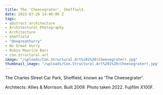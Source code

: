 ```yaml
---
title: The 'Cheesegrater', Sheffield.
date: 2023-07-26 14:46:00 Z
tags:
- abstract architecture
- Architectural Photography
- Architecture
- Sheffield
- "@nogreathurry"
- No Great Hurry
- Robin Maurice Barr
- con.structural.art
image: "/uploads/Con.Structural.Art%201%20(Cheesegrater).jpg"
thumbnail_image: "/uploads/Con.Structural.Art%201%20(Cheesegrater).jpg"
---
```


The Charles Street Car Park, Sheffield, known as 'The Cheesegrater'. 

Architects: Allies & Morrison. Built 2009. Photo taken 2022. Fujifilm X100F.